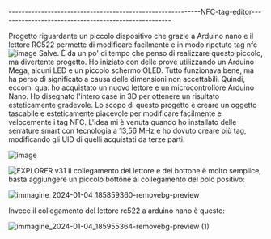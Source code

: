 -----------------------------------------------------------NFC-tag-editor-----------------------------------------------------
                                                                        
Progetto riguardante un piccolo dispositivo che grazie a Arduino nano e il lettore RC522 permette di modificare facilmente e in modo ripetuto tag nfc
![image](https://github.com/joel00007/NFC-tag-editor/assets/148422777/c918f8ee-da81-4045-9028-473663e14f50)
Salve.
È da un po' di tempo che penso di realizzare questo piccolo, ma divertente progetto. Ho iniziato con delle prove utilizzando un Arduino Mega, alcuni 
LED e un piccolo schermo OLED. Tutto funzionava bene, ma ha perso di significato a causa delle dimensioni non accettabili.
Quindi, eccomi qua: ho acquistato un nuovo lettore e un microcontrollore Arduino Nano. Ho disegnato l'intero case in 3D per ottenere un risultato
esteticamente gradevole.
Lo scopo di questo progetto è creare un oggetto tascabile e esteticamente piacevole per modificare facilmente e velocemente i tag NFC. L'idea mi
è venuta quando ho installato delle serrature smart con tecnologia a 13,56 MHz e ho dovuto creare più tag, modificando gli UID di quelli acquistati 
da terze parti.

![image](https://github.com/joel00007/NFC-tag-editor/assets/148422777/e7dd7593-5063-4b13-8d43-250e026398b6)

![EXPLORER v31](https://github.com/joel00007/NFC-tag-editor/assets/148422777/5e7c62c9-ac0c-4f9d-84fc-e4d026ee00ad)
Il collegamento del lettore e del bottone è molto semplice, basta aggiungere un piccolo bottone al collegamento del polo positivo:

![immagine_2024-01-04_185859360-removebg-preview](https://github.com/joel00007/NFC-tag-editor/assets/148422777/7c64ebbe-a12a-41bc-b72d-63172c51675b)


Invece il collegamento del lettore rc522 a arduino nano è questo:


![immagine_2024-01-04_185955364-removebg-preview (1)](https://github.com/joel00007/NFC-tag-editor/assets/148422777/a9834feb-2f4c-4c8e-9805-4778571e125d)
